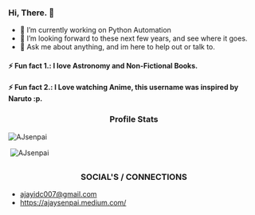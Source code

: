 ### Hi, There. 👋

- 🔭 I’m currently working on Python Automation
- 👯 I’m looking forward to these next few years, and see where it goes.
- 💬 Ask me about anything, and im here to help out or talk to.

#### ⚡ Fun fact 1.: I love Astronomy and Non-Fictional Books.
#### ⚡ Fun fact 2.: I Love watching Anime, this username was inspired by Naruto :p.

<h3 align="center">Profile Stats</h3>

<p align="left"> <img src="https://komarev.com/ghpvc/?username=AJsenpai" alt="AJsenpai" /> </p>

<p>&nbsp;<img align="center" src="https://github-readme-stats.vercel.app/api?username=AJsenpai&show_icons=true" alt="AJsenpai" /></p>

## <h3 align="center">SOCIAL'S / CONNECTIONS</h3>

- ajayidc007@gmail.com
- https://ajaysenpai.medium.com/
